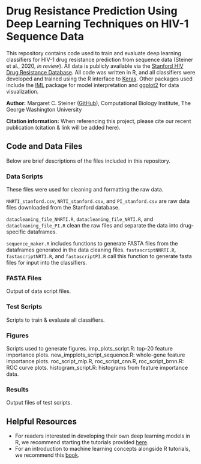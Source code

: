 #  Drug Resistance Prediction Using Deep Learning Techniques on HIV-1 Sequence Data

This repository contains code used to train and evaluate deep learning classifiers for HIV-1 drug resistance prediction from sequence data (Steiner et al., 2020, _in review_). All data is publicly available via the [Stanford HIV Drug Resistance Database](https://hivdb.stanford.edu). All code was written in R, and all classifiers were developed and trained using the R interface to [Keras](https://keras.rstudio.com). Other packages used include the [IML](https://cran.r-project.org/web/packages/iml/vignettes/intro.html) package for model interpretation and [ggplot2](https://ggplot2.tidyverse.org) for data visualization.

**Author:** Margaret C. Steiner ([GitHub](https://github.com/maggiesteiner)), Computational Biology Institute, The George Washington University

**Citation information:** 
When referencing this project, please cite our recent publication (citation & link will be added here).

## Code and Data Files

Below are brief descriptions of the files included in this repository.

### Data Scripts

These files were used for cleaning and formatting the raw data.

`NNRTI_stanford.csv`, `NRTI_stanford.csv`, and `PI_stanford.csv` are raw data files downloaded from the Stanford database. 
 
`datacleaning_file_NNRTI.R`,  `datacleaning_file_NRTI.R`, and  `datacleaning_file_PI.R` clean the raw files and separate the data into drug-specific dataframes.
 
`sequence_maker.R` includes functions to generate FASTA files from the dataframes generated in the data cleaning files. `fastascriptNNRTI.R`,  `fastascriptNRTI.R`, and `fastascriptPI.R` call this function to generate fasta files for input into the classifiers.

### FASTA Files

Output of data script files.

### Test Scripts

Scripts to train & evaluate all classifiers.

### Figures

Scripts used to generate figures. imp_plots_script.R: top-20 feature importance plots. new_impplots_script_sequence.R: whole-gene feature importance plots. roc_script_mlp.R, roc_script_cnn.R, roc_script_brnn.R: ROC curve plots. histogram_script.R: histograms from feature importance data.

### Results

Output files of test scripts.

## Helpful Resources

- For readers interested in developing their own deep learning models in R, we recommend starting the tutorials provided [here](https://keras.rstudio.com/articles/getting_started.html). 
- For an introduction to machine learning concepts alongside R tutorials, we recommend this [book](https://www.manning.com/books/deep-learning-with-r). 

